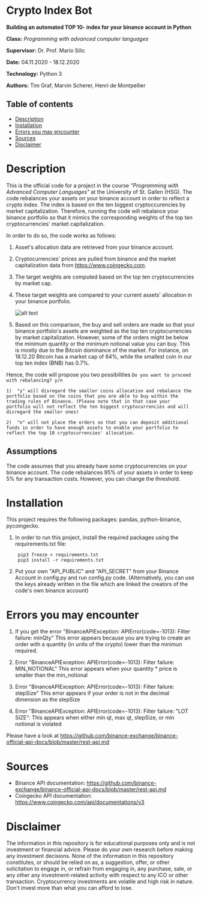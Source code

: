 # Crypto Index Bot

**Building an automated TOP 10- index for your binance account in Python**

**Class:** *Programming with advanced computer languages*

**Supervisor:** Dr. Prof. Mario Silic

**Date:** 04.11.2020 - 18.12.2020

**Technology:** Python 3

**Authors:** Tim Graf, Marvin Scherer, Henri de Montpellier

## Table of contents
* [Description](#Description)
* [Installation](#Installation)
* [Errors you may encounter](#Errorsyoumayencounter)
* [Sources](#Sources)
* [Disclaimer](#Disclaimer)

# Description

This is the official code for a project in the course _"Programming with Advanced Computer Languages"_ at the University of St. Gallen (HSG). The code rebalances your assets on your binance account in order to reflect a crypto index. The index is based on the ten biggest cryptoccurencies by market capitalization. Therefore, running the code will rebalance your binance portfolio so that it mimics the corresponding weights of the top ten cryptocurrencies' market capitalization.


In order to do so, the code works as follows:

1) Asset's allocation data are retrieved from your binance account.

2) Cryptocurrencies' prices are pulled from binance and the market capitalization data from https://www.coingecko.com.

3) The target weights are computed based on the top ten cryptocurrencies by market cap.

4) These target weights are compared to your current assets' allocation in your binance portfolio.
    
    ![alt text](/img.png)

5) Based on this comparison, the buy and sell orders are made so that your binance portfolio's assets are weighted as the top ten cryptocurrencies by market capitalization. However, some of the orders might be below the minimum quantity or the minimum notional value you can buy. This is mostly due to the Bitcoin dominance of the market. For instance, on 18.12.20 Bitcoin has a market cap of 64%, while the smallest coin in our top ten index (BNB) has 0.7%.

Hence, the code will propose you two possibilities ```Do you want to proceed with rebalancing? y/n```

    1)  "y" will disregard the smaller coins allocation and rebalance the portfolio based on the coins that you are able to buy within the trading rules of Binance. (Please note that in that case your portfolio will not reflect the ten biggest cryptocurrencies and will disregard the smaller ones)

    2)  "n" will not place the orders so that you can deposit additional funds in order to have enough assets to enable your portfolio to reflect the top 10 cryptocurrencies' allocation.

## Assumptions
The code assumes that you already have some cryptocurrencies on your binance account.
The code rebalances 95% of your assets in order to keep 5% for any transaction costs. However, you can change the threshold.   

# Installation
This project requires the following packages: pandas, python-binance, pycoingecko.

1) In order to run this project, install the required packages using the requirements.txt file: 
    ```
     pip3 freeze > requirements.txt
     pip3 install -r requirements.txt
    ```
2) Put your own "API_PUBLIC" and "API_SECRET" from your Binance Account in config.py and run config.py code. 
(Alternatively, you can use the keys already written in the file which are linked the creators of the code's own binance account)



# Errors you may encounter 
1. If you get the error "BinanceAPIException: APIError(code=-1013): Filter failure: minQty"
This error appears because you are trying to create an order with a quantity (in units of the crypto) lower than the minimun required.

2. Error "BinanceAPIException: APIError(code=-1013): Filter failure: MIN_NOTIONAL"
This error appears when your quantity * price is smaller than the min_notional

3. Error "BinanceAPIException: APIError(code=-1013): Filter failure: stepSize"
This error appears if your order is not in the decimal dimension as the stepSize

4. Error "BinanceAPIException: APIError(code=-1013): Filter failure: "LOT SIZE": 
This appears when either min qt, max qt, stepSize, or min notional is violated

Please have a look at https://github.com/binance-exchange/binance-official-api-docs/blob/master/rest-api.md


# Sources
* Binance API documentation: https://github.com/binance-exchange/binance-official-api-docs/blob/master/rest-api.md 
* Coingecko API documentation: https://www.coingecko.com/api/documentations/v3 

# Disclaimer 

The information in this repository is for educational purposes only and is not investment or financial advice. Please do your own research before making any investment decisions. None of the information in this repository constitutes, or should be relied on as, a suggestion, offer, or other solicitation to engage in, or refrain from engaging in, any purchase, sale, or any other any investment-related activity with respect to any ICO or other transaction. Cryptocurrency investments are volatile and high risk in nature. Don't invest more than what you can afford to lose.




